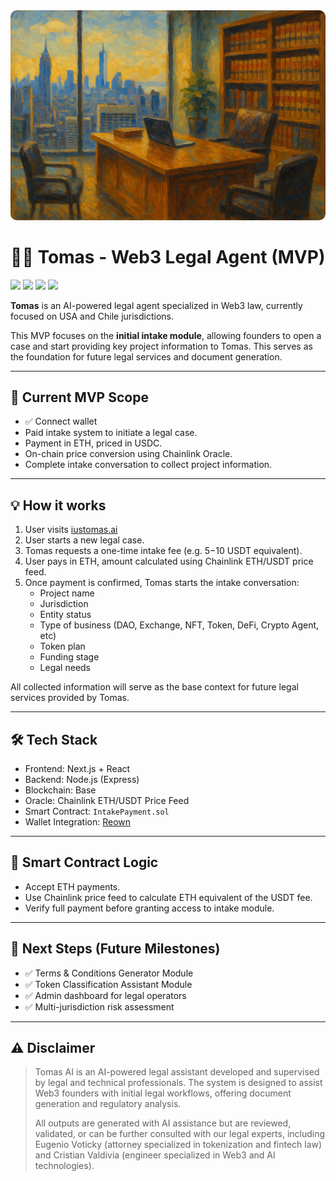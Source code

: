 <img src="./webapp/public/assets/oleo-1.png" alt="new-york-tomas" style="border-radius: 10px">

<br/>

# 🧑‍⚖️ Tomas - Web3 Legal Agent (MVP)

<p>
    <img src="https://img.shields.io/badge/tomas-v0.1.0-CBA135">
    <img src="https://img.shields.io/badge/network-BASE-0052FF">
    <img src="https://img.shields.io/badge/oracle-chainlink-375BD2">
    <img src="https://img.shields.io/badge/status-mvp-green">
</p>

**Tomas** is an AI-powered legal agent specialized in Web3 law, currently focused on USA and Chile jurisdictions.

This MVP focuses on the **initial intake module**, allowing founders to open a case and start providing key project information to Tomas. This serves as the foundation for future legal services and document generation.

---

## 🎯 Current MVP Scope

- ✅ Connect wallet
- Paid intake system to initiate a legal case.
- Payment in ETH, priced in USDC.
- On-chain price conversion using Chainlink Oracle.
- Complete intake conversation to collect project information.

---

## 💡 How it works

1. User visits [iustomas.ai](iustomas.ai)
2. User starts a new legal case.
3. Tomas requests a one-time intake fee (e.g. $5-$10 USDT equivalent).
4. User pays in ETH, amount calculated using Chainlink ETH/USDT price feed.
5. Once payment is confirmed, Tomas starts the intake conversation:
   - Project name
   - Jurisdiction
   - Entity status
   - Type of business (DAO, Exchange, NFT, Token, DeFi, Crypto Agent, etc)
   - Token plan
   - Funding stage
   - Legal needs

All collected information will serve as the base context for future legal services provided by Tomas.

---

## 🛠 Tech Stack

- Frontend: Next.js + React
- Backend: Node.js (Express)
- Blockchain: Base
- Oracle: Chainlink ETH/USDT Price Feed
- Smart Contract: `IntakePayment.sol`
- Wallet Integration: [Reown](https://reown.com/)

---

## 🔐 Smart Contract Logic

- Accept ETH payments.
- Use Chainlink price feed to calculate ETH equivalent of the USDT fee.
- Verify full payment before granting access to intake module.

---

## 🔮 Next Steps (Future Milestones)

- ✅ Terms & Conditions Generator Module
- ✅ Token Classification Assistant Module
- ✅ Admin dashboard for legal operators
- ✅ Multi-jurisdiction risk assessment

---

## ⚠ Disclaimer

> Tomas AI is an AI-powered legal assistant developed and supervised by legal and technical professionals. The system is designed to assist Web3 founders with initial legal workflows, offering document generation and regulatory analysis.
>
> All outputs are generated with AI assistance but are reviewed, validated, or can be further consulted with our legal experts, including Eugenio Voticky (attorney specialized in tokenization and fintech law) and Cristian Valdivia (engineer specialized in Web3 and AI technologies).
